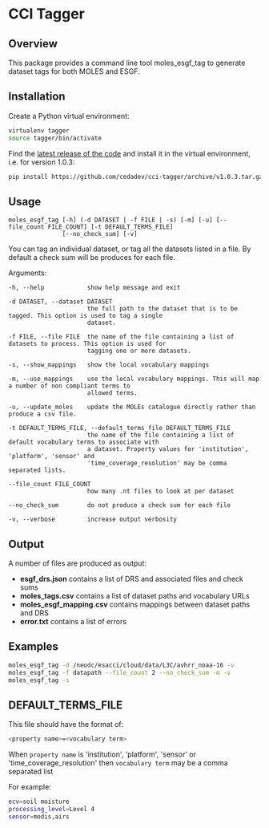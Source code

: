 # CCI Tagger

## Overview

This package provides a command line tool moles_esgf_tag to generate dataset
tags for both MOLES and ESGF.

## Installation

Create a Python virtual environment:

```bash
virtualenv tagger
source tagger/bin/activate
```

Find the [latest release of the code](https://github.com/cedadev/cci-tagger/releases) and install it in the virtual environment, i.e. for version 1.0.3:

```bash
pip install https://github.com/cedadev/cci-tagger/archive/v1.0.3.tar.gz
```

## Usage

```
moles_esgf_tag [-h] (-d DATASET | -f FILE | -s) [-m] [-u] [--file_count FILE_COUNT] [-t DEFAULT_TERMS_FILE]
               [--no_check_sum] [-v]
```

You can tag an individual dataset, or tag all the datasets listed in a file. By default a check sum will be produces for each file.

Arguments:

    -h, --help            show help message and exit

    -d DATASET, --dataset DATASET
                          the full path to the dataset that is to be tagged. This option is used to tag a single
                          dataset.

    -f FILE, --file FILE  the name of the file containing a list of datasets to process. This option is used for
                          tagging one or more datasets.

    -s, --show_mappings   show the local vocabulary mappings

    -m, --use_mappings    use the local vocabulary mappings. This will map a number of non compliant terms to
                          allowed terms.

    -u, --update_moles    update the MOLEs catalogue directly rather than produce a csv file.

    -t DEFAULT_TERMS_FILE, --default_terms_file DEFAULT_TERMS_FILE
                          the name of the file containing a list of default vocabulary terms to associate with
                          a dataset. Property values for 'institution', 'platform', 'sensor' and 
                          'time_coverage_resolution' may be comma separated lists.

    --file_count FILE_COUNT
                          how many .nt files to look at per dataset

    --no_check_sum        do not produce a check sum for each file

    -v, --verbose         increase output verbosity


## Output

A number of files are produced as output:
*  __esgf_drs.json__ contains a list of DRS and associated files and check sums
*  __moles_tags.csv__ contains a list of dataset paths and vocabulary URLs
*  __moles_esgf_mapping.csv__ contains mappings between dataset paths and DRS
*  __error.txt__ contains a list of errors

## Examples

```bash
moles_esgf_tag -d /neodc/esacci/cloud/data/L3C/avhrr_noaa-16 -v
moles_esgf_tag -f datapath --file_count 2 --no_check_sum -m -v
moles_esgf_tag -s
```

## DEFAULT\_TERMS\_FILE
This file should have the format of:
```bash
<property name>=<vocabulary term>
```

When `property name` is 'institution', 'platform', 'sensor' or 'time_coverage_resolution' then `vocabulary term` may be a comma separated list

For example:
```bash
ecv=soil moisture
processing_level=Level 4
sensor=modis,airs
```
